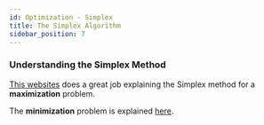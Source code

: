 ```yaml
---
id: Optimization - Simplex
title: The Simplex Algorithm
sidebar_position: 7
---
```


### Understanding the Simplex Method

[This websites](https://college.cengage.com/mathematics/larson/elementary_linear/4e/shared/downloads/c09s3.pdf) does a great job explaining the Simplex method for a **maximization** problem.

The **minimization** problem is explained [here](https://college.cengage.com/mathematics/larson/elementary_linear/5e/students/ch08-10/chap_9_4.pdf).

